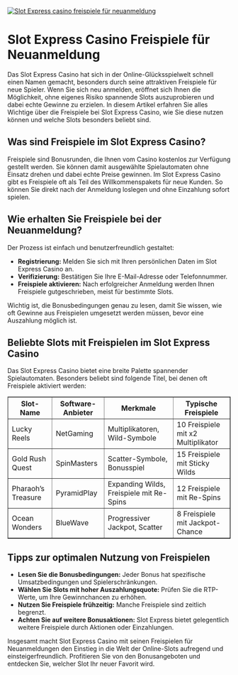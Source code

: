 [![Slot Express casino freispiele für neuanmeldung](https://123-caf.pages.dev/gitsignup.png)](https://vrmoo.ru/Bt82HjjY)

<h1>Slot Express Casino Freispiele für Neuanmeldung</h1>  <p>Das Slot Express Casino hat sich in der Online-Glücksspielwelt schnell einen Namen gemacht, besonders durch seine attraktiven Freispiele für neue Spieler. Wenn Sie sich neu anmelden, eröffnet sich Ihnen die Möglichkeit, ohne eigenes Risiko spannende Slots auszuprobieren und dabei echte Gewinne zu erzielen. In diesem Artikel erfahren Sie alles Wichtige über die Freispiele bei Slot Express Casino, wie Sie diese nutzen können und welche Slots besonders beliebt sind.</p>  <h2>Was sind Freispiele im Slot Express Casino?</h2>  <p>Freispiele sind Bonusrunden, die Ihnen vom Casino kostenlos zur Verfügung gestellt werden. Sie können damit ausgewählte Spielautomaten ohne Einsatz drehen und dabei echte Preise gewinnen. Im Slot Express Casino gibt es Freispiele oft als Teil des Willkommenspakets für neue Kunden. So können Sie direkt nach der Anmeldung loslegen und ohne Einzahlung sofort spielen.</p>  <h2>Wie erhalten Sie Freispiele bei der Neuanmeldung?</h2>  <p>Der Prozess ist einfach und benutzerfreundlich gestaltet:</p>  <ul>   <li><strong>Registrierung:</strong> Melden Sie sich mit Ihren persönlichen Daten im Slot Express Casino an.</li>   <li><strong>Verifizierung:</strong> Bestätigen Sie Ihre E-Mail-Adresse oder Telefonnummer.</li>   <li><strong>Freispiele aktivieren:</strong> Nach erfolgreicher Anmeldung werden Ihnen Freispiele gutgeschrieben, meist für bestimmte Slots.</li> </ul>  <p>Wichtig ist, die Bonusbedingungen genau zu lesen, damit Sie wissen, wie oft Gewinne aus Freispielen umgesetzt werden müssen, bevor eine Auszahlung möglich ist.</p>  <h2>Beliebte Slots mit Freispielen im Slot Express Casino</h2>  <p>Das Slot Express Casino bietet eine breite Palette spannender Spielautomaten. Besonders beliebt sind folgende Titel, bei denen oft Freispiele aktiviert werden:</p>  <table border="1" cellpadding="8" cellspacing="0">   <thead>     <tr>       <th>Slot-Name</th>       <th>Software-Anbieter</th>       <th>Merkmale</th>       <th>Typische Freispiele</th>     </tr>   </thead>   <tbody>     <tr>       <td>Lucky Reels</td>       <td>NetGaming</td>       <td>Multiplikatoren, Wild-Symbole</td>       <td>10 Freispiele mit x2 Multiplikator</td>     </tr>     <tr>       <td>Gold Rush Quest</td>       <td>SpinMasters</td>       <td>Scatter-Symbole, Bonusspiel</td>       <td>15 Freispiele mit Sticky Wilds</td>     </tr>     <tr>       <td>Pharaoh’s Treasure</td>       <td>PyramidPlay</td>       <td>Expanding Wilds, Freispiele mit Re-Spins</td>       <td>12 Freispiele mit Re-Spins</td>     </tr>     <tr>       <td>Ocean Wonders</td>       <td>BlueWave</td>       <td>Progressiver Jackpot, Scatter</td>       <td>8 Freispiele mit Jackpot-Chance</td>     </tr>   </tbody> </table>  <h2>Tipps zur optimalen Nutzung von Freispielen</h2>  <ul>   <li><strong>Lesen Sie die Bonusbedingungen:</strong> Jeder Bonus hat spezifische Umsatzbedingungen und Spielerschränkungen.</li>   <li><strong>Wählen Sie Slots mit hoher Auszahlungsquote:</strong> Prüfen Sie die RTP-Werte, um Ihre Gewinnchancen zu erhöhen.</li>   <li><strong>Nutzen Sie Freispiele frühzeitig:</strong> Manche Freispiele sind zeitlich begrenzt.</li>   <li><strong>Achten Sie auf weitere Bonusaktionen:</strong> Slot Express bietet gelegentlich weitere Freispiele durch Aktionen oder Einzahlungen.</li> </ul>  <p>Insgesamt macht Slot Express Casino mit seinen Freispielen für Neuanmeldungen den Einstieg in die Welt der Online-Slots aufregend und einsteigerfreundlich. Profitieren Sie von den Bonusangeboten und entdecken Sie, welcher Slot Ihr neuer Favorit wird.</p>